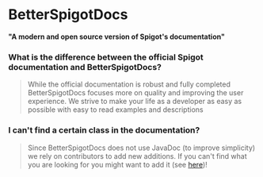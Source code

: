 # BetterSpigotDocs

**"A modern and open source version of Spigot's documentation"**

### What is the difference between the official Spigot documentation and BetterSpigotDocs?
> While the official documentation is robust and fully completed BetterSpigotDocs focuses more on quality and improving the user experience. 
> We strive to make your life as a developer as easy as possible with easy to read examples and descriptions
### I can't find a certain class in the documentation?
> Since BetterSpigotDocs does not use JavaDoc (to improve simplicity) we rely on contributors to add new additions. 
> If you can't find what you are looking for you might want to add it (see [here](docs/guide/contributing.md))!